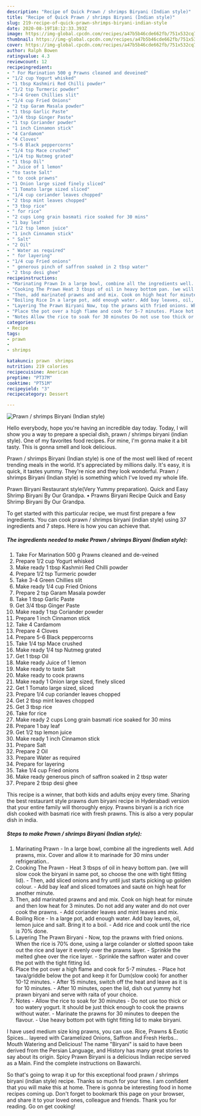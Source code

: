 ```yaml
---
description: "Recipe of Quick Prawn / shrimps Biryani (Indian style)"
title: "Recipe of Quick Prawn / shrimps Biryani (Indian style)"
slug: 219-recipe-of-quick-prawn-shrimps-biryani-indian-style
date: 2020-08-19T18:12:33.393Z
image: https://img-global.cpcdn.com/recipes/a47b5b46cde662fb/751x532cq70/prawn-shrimps-biryani-indian-style-recipe-main-photo.jpg
thumbnail: https://img-global.cpcdn.com/recipes/a47b5b46cde662fb/751x532cq70/prawn-shrimps-biryani-indian-style-recipe-main-photo.jpg
cover: https://img-global.cpcdn.com/recipes/a47b5b46cde662fb/751x532cq70/prawn-shrimps-biryani-indian-style-recipe-main-photo.jpg
author: Ralph Bowen
ratingvalue: 4.3
reviewcount: 12
recipeingredient:
- " For Marination 500 g Prawns cleaned and deveined"
- "1/2 cup Yogurt whisked"
- "1 tbsp Kashmiri Red Chilli powder"
- "1/2 tsp Turmeric powder"
- "3-4 Green Chillies slit"
- "1/4 cup Fried Onions"
- "2 tsp Garam Masala powder"
- "1 tbsp Garlic Paste"
- "3/4 tbsp Ginger Paste"
- "1 tsp Coriander powder"
- "1 inch Cinnamon stick"
- "4 Cardamom"
- "4 Cloves"
- "5-6 Black peppercorns"
- "1/4 tsp Mace crushed"
- "1/4 tsp Nutmeg grated"
- "1 tbsp Oil"
- " Juice of 1 lemon"
- "to taste Salt"
- " to cook prawns"
- "1 Onion large sized finely sliced"
- "1 Tomato large sized sliced"
- "1/4 cup coriander leaves chopped"
- "2 tbsp mint leaves chopped"
- "3 tbsp rice"
- " for rice"
- "2 cups Long grain basmati rice soaked for 30 mins"
- "1 bay leaf"
- "1/2 tsp lemon juice"
- "1 inch Cinnamon stick"
- " Salt"
- "2 Oil"
- " Water as required"
- " for layering"
- "1/4 cup Fried onions"
- " generous pinch of saffron soaked in 2 tbsp water"
- "2 tbsp desi ghee"
recipeinstructions:
- "Marinating Prawn In a large bowl, combine all the ingredients well. Add prawns, mix. Cover and allow it to marinade for 30 mins under refrigeration.."
- "Cooking The Prawn Heat 3 tbsps of oil in heavy bottom pan. (we will slow cook the biryani in same pot, so choose the one with tight fitting lid). Then, add sliced onions and fry until just starts picking up golden colour. Add bay leaf and sliced tomatoes and sauté on high heat for another minute."
- "Then, add marinated prawns and and mix. Cook on high heat for minute and then low heat for 3 minutes. Do not add any water and do not over cook the prawns. Add coriander leaves and mint leaves and mix."
- "Boiling Rice In a large pot, add enough water. Add bay leaves, oil, lemon juice and salt. Bring it to a boil. Add rice and cook until the rice is 70% done."
- "Layering The Prawn Biryani Now, top the prawns with fried onions. When the rice is 70% done, using a large colander or slotted spoon take out the rice and layer it evenly over the prawns layer. Sprinkle the melted ghee over the rice layer. Sprinkle the saffron water and cover the pot with the tight fitting lid."
- "Place the pot over a high flame and cook for 5-7 minutes. Place hot tava/griddle below the pot and keep it for Dum(slow cook) for another 10-12 minutes. After 15 minutes, switch off the heat and leave as it is for 10 minutes. After 10 minutes, open the lid, dish out yummy hot prawn biryani and serve with raita of your choice."
- "Notes Allow the rice to soak for 30 minutes Do not use too thick or too watery yogurt. It should be just thick enough to cook the prawns without water. Marinate the prawns for 30 minutes to deepen the flavour. Use heavy bottom pot with tight fitting lid to make biryani."
categories:
- Recipe
tags:
- prawn
- 
- shrimps

katakunci: prawn  shrimps 
nutrition: 219 calories
recipecuisine: American
preptime: "PT37M"
cooktime: "PT51M"
recipeyield: "3"
recipecategory: Dessert

---
```



![Prawn / shrimps Biryani (Indian style)](https://img-global.cpcdn.com/recipes/a47b5b46cde662fb/751x532cq70/prawn-shrimps-biryani-indian-style-recipe-main-photo.jpg)

Hello everybody, hope you're having an incredible day today. Today, I will show you a way to prepare a special dish, prawn / shrimps biryani (indian style). One of my favorites food recipes. For mine, I'm gonna make it a bit tasty. This is gonna smell and look delicious.

Prawn / shrimps Biryani (Indian style) is one of the most well liked of recent trending meals in the world. It's appreciated by millions daily. It's easy, it is quick, it tastes yummy. They're nice and they look wonderful. Prawn / shrimps Biryani (Indian style) is something which I've loved my whole life.

Prawn Biryani Restaurant style(Very Yummy preparation). Quick and Easy Shrimp Biryani By Our Grandpa. • Prawns Biryani Recipe Quick and Easy Shrimp Biryani By Our Grandpa.


To get started with this particular recipe, we must first prepare a few ingredients. You can cook prawn / shrimps biryani (indian style) using 37 ingredients and 7 steps. Here is how you can achieve that.

<!--inarticleads1-->

##### The ingredients needed to make Prawn / shrimps Biryani (Indian style):

1. Take  For Marination 500 g Prawns cleaned and de-veined
1. Prepare 1/2 cup Yogurt whisked
1. Make ready 1 tbsp Kashmiri Red Chilli powder
1. Prepare 1/2 tsp Turmeric powder
1. Take 3-4 Green Chillies slit
1. Make ready 1/4 cup Fried Onions
1. Prepare 2 tsp Garam Masala powder
1. Take 1 tbsp Garlic Paste
1. Get 3/4 tbsp Ginger Paste
1. Make ready 1 tsp Coriander powder
1. Prepare 1 inch Cinnamon stick
1. Take 4 Cardamom
1. Prepare 4 Cloves
1. Prepare 5-6 Black peppercorns
1. Take 1/4 tsp Mace crushed
1. Make ready 1/4 tsp Nutmeg grated
1. Get 1 tbsp Oil
1. Make ready  Juice of 1 lemon
1. Make ready to taste Salt
1. Make ready  to cook prawns
1. Make ready 1 Onion large sized, finely sliced
1. Get 1 Tomato large sized, sliced
1. Prepare 1/4 cup coriander leaves chopped
1. Get 2 tbsp mint leaves chopped
1. Get 3 tbsp rice
1. Take  for rice
1. Make ready 2 cups Long grain basmati rice soaked for 30 mins
1. Prepare 1 bay leaf
1. Get 1/2 tsp lemon juice
1. Make ready 1 inch Cinnamon stick
1. Prepare  Salt
1. Prepare 2 Oil
1. Prepare  Water as required
1. Prepare  for layering
1. Take 1/4 cup Fried onions
1. Make ready  generous pinch of saffron soaked in 2 tbsp water
1. Prepare 2 tbsp desi ghee


This recipe is a winner, that both kids and adults enjoy every time. Sharing the best restaurant style prawns dum biryani recipe in Hyderabadi version that your entire family will thoroughly enjoy. Prawns biryani is a rich rice dish cooked with basmati rice with fresh prawns. This is also a very popular dish in india. 

<!--inarticleads2-->

##### Steps to make Prawn / shrimps Biryani (Indian style):

1. Marinating Prawn - In a large bowl, combine all the ingredients well. Add prawns, mix. Cover and allow it to marinade for 30 mins under refrigeration..
1. Cooking The Prawn - Heat 3 tbsps of oil in heavy bottom pan. (we will slow cook the biryani in same pot, so choose the one with tight fitting lid). - Then, add sliced onions and fry until just starts picking up golden colour. - Add bay leaf and sliced tomatoes and sauté on high heat for another minute.
1. Then, add marinated prawns and and mix. Cook on high heat for minute and then low heat for 3 minutes. Do not add any water and do not over cook the prawns. - Add coriander leaves and mint leaves and mix.
1. Boiling Rice - In a large pot, add enough water. Add bay leaves, oil, lemon juice and salt. Bring it to a boil. - Add rice and cook until the rice is 70% done.
1. Layering The Prawn Biryani - Now, top the prawns with fried onions. When the rice is 70% done, using a large colander or slotted spoon take out the rice and layer it evenly over the prawns layer. - Sprinkle the melted ghee over the rice layer. - Sprinkle the saffron water and cover the pot with the tight fitting lid.
1. Place the pot over a high flame and cook for 5-7 minutes. - Place hot tava/griddle below the pot and keep it for Dum(slow cook) for another 10-12 minutes. - After 15 minutes, switch off the heat and leave as it is for 10 minutes. - After 10 minutes, open the lid, dish out yummy hot prawn biryani and serve with raita of your choice.
1. Notes - Allow the rice to soak for 30 minutes - Do not use too thick or too watery yogurt. It should be just thick enough to cook the prawns without water. - Marinate the prawns for 30 minutes to deepen the flavour. - Use heavy bottom pot with tight fitting lid to make biryani.


I have used medium size king prawns, you can use. Rice, Prawns &amp; Exotic Spices… layered with Caramelized Onions, Saffron and Fresh Herbs… Mouth Watering and Delicious! The name &#34;Biryani&#34; is said to have been derived from the Persian Language, and History has many great stories to say about its origin. Spicy Prawn Biryani is a delicious Indian recipe served as a Main. Find the complete instructions on Bawarchi. 

So that's going to wrap it up for this exceptional food prawn / shrimps biryani (indian style) recipe. Thanks so much for your time. I am confident that you will make this at home. There is gonna be interesting food in home recipes coming up. Don't forget to bookmark this page on your browser, and share it to your loved ones, colleague and friends. Thank you for reading. Go on get cooking!
